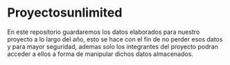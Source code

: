 # Proyectosunlimited
En este repositorio guardaremos los datos elaborados para nuestro proyecto a lo largo del año, esto se hace con el fin de no perder esos datos y para mayor seguridad, ademas solo los integrantes del proyecto podran acceder a ellos a forma de manipular dichos datos almacenados.
